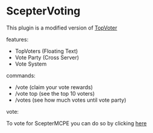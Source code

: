 # ScepterVoting

This plugin is a modified version of [TopVoter](https://github.com/jaylac2000/ScepterNetwork/tree/master/MCPE%20Server/PrivatePlugins/TopVoter)

features:

- TopVoters (Floating Text)
- Vote Party (Cross Server)
- Vote System

commands:

- /vote (claim your vote rewards)
- /vote top (see the top 10 voters)
- /votes (see how much votes until vote party)

vote:

To vote for ScepterMCPE you can do so by clicking [here](https://vote.scepternetwork.com/)